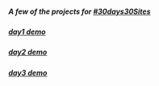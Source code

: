 ##### A few of the projects for [#30days30Sites](https://www.subscribepage.com/30days30sites)
##### [day1 demo](http://htmlpreview.github.io/?https://github.com/moT01/30days30sites/blob/master/day1/index.html)
##### [day2 demo](http://htmlpreview.github.io/?https://github.com/moT01/30days30sites/blob/master/day2/index.html)
##### [day3 demo](https://30daysday3.glitch.me/)
